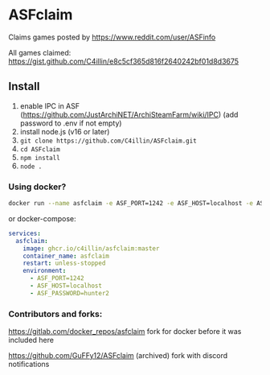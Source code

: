 # ASFclaim
Claims games posted by https://www.reddit.com/user/ASFinfo

All games claimed: https://gist.github.com/C4illin/e8c5cf365d816f2640242bf01d8d3675

## Install
1. enable IPC in ASF (https://github.com/JustArchiNET/ArchiSteamFarm/wiki/IPC) (add password to .env if not empty)
2. install node.js (v16 or later)
3. `git clone https://github.com/C4illin/ASFclaim.git`
4. `cd ASFclaim`
5. `npm install`
6. `node .`



### Using docker?

```bash
docker run --name asfclaim -e ASF_PORT=1242 -e ASF_HOST=localhost -e ASF_PASSWORD=hunter2 ghcr.io/c4illin/asfclaim:master 
```
or docker-compose:
```yml
services:
  asfclaim:
    image: ghcr.io/c4illin/asfclaim:master
    container_name: asfclaim
    restart: unless-stopped
    environment:
      - ASF_PORT=1242
      - ASF_HOST=localhost
      - ASF_PASSWORD=hunter2
```

### Contributors and forks:

https://gitlab.com/docker_repos/asfclaim fork for docker before it was included here

https://github.com/GuFFy12/ASFclaim (archived) fork with discord notifications

